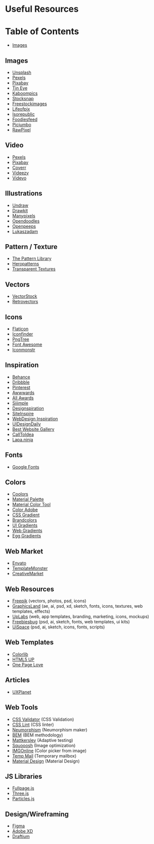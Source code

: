 # Useful Resources

# Table of Contents
* [Images](#Images)

## Images
* [Unsplash](https://unsplash.com/)
* [Pexels](https://www.pexels.com/)
* [Pixabay](https://pixabay.com/ru/)
* [Tin Eye](https://tineye.com/)
* [Kaboompics](https://kaboompics.com/)
* [Stocksnap](https://stocksnap.io/)
* [Freestockimages](https://www.freestockimages.ru/photo)
* [Lifeofpix](https://www.lifeofpix.com/)
* [Isorepublic](https://isorepublic.com/)
* [Foodiesfeed](https://www.foodiesfeed.com/)
* [Picjumbo](https://picjumbo.com/)
* [RawPixel](https://www.rawpixel.com/?sort=shuffle&page=1)

## Video
* [Pexels](https://www.pexels.com/videos)
* [Pixabay](https://pixabay.com/ru/videos/)
* [Coverr](https://coverr.co/)
* [Videezy](https://www.videezy.com/)
* [Videvo](https://www.videvo.net/stock-video-footage/)

## Illustrations
* [Undraw](https://undraw.co/illustrations)
* [Drawkit](https://www.drawkit.io/)
* [Manypixels](https://www.manypixels.co/gallery/)
* [Opendoodles](https://www.opendoodles.com/)
* [Openpeeps](https://www.openpeeps.com/)
* [Lukaszadam](https://lukaszadam.com/illustrations)

## Pattern / Texture
* [The Pattern Library](http://thepatternlibrary.com/)
* [Heropatterns](http://www.heropatterns.com/)
* [Transparent Textures](https://transparenttextures.com/)

## Vectors
* [VectorStock](https://www.vectorstock.com/)
* [Retrovectors](http://retrovectors.com/)

## Icons
* [Flaticon](https://www.flaticon.com/)
* [Iconfinder](https://www.iconfinder.com/)
* [PngTree](https://ru.pngtree.com/)
* [Font Awesome](https://fontawesome.ru/)
* [Iconmonstr](https://iconmonstr.com/)

## Inspiration
* [Behance](https://www.behance.net/)
* [Dribbble](https://dribbble.com/)
* [Pinterest](https://www.pinterest.ru/)
* [Awwwards](https://www.awwwards.com/)
* [All Awards](http://allawards.ru/)
* [Siiimple](https://siiimple.com/)
* [Designspiration](https://www.designspiration.com/)
* [SiteInspire](https://www.siteinspire.com/)
* [WebDesign Inspiration](https://www.webdesign-inspiration.com/)
* [UIDesignDaily](https://uidesigndaily.com/)
* [Best Website Gallery](https://bestwebsite.gallery/)
* [CallToIdea](https://www.calltoidea.com/)
* [Lapa.ninja](https://www.lapa.ninja/)

## Fonts
* [Google Fonts](https://fonts.google.com/?1)


## Colors
* [Coolors](https://coolors.co/)
* [Material Palette](https://www.materialpalette.com/)
* [Material Color Tool](https://material.io/resources/color/#!/?view.left=0&view.right=0&primary.color=D32F2F)
* [Color Adobe](https://color.adobe.com/ru/create/color-wheel)
* [CSS Gradient](https://cssgradient.io/)
* [Brandcolors](https://brandcolors.net/)
* [UI Gradients](https://uigradients.com/#Passion)
* [Web Gradients](https://webgradients.com/)
* [Egg Gradients](https://www.eggradients.com/)


## Web Market
* [Envato](https://elements.envato.com/ru/)
* [TemplateMonster](https://www.templatemonster.com/ru/)
* [CreativeMarket](https://creativemarket.com/)

## Web Resources
* [Freepik](https://ru.freepik.com/home) (vectors, photos, psd, icons)
* [GraphicsLand](https://graphicsland.ru/) (ae, ai, psd, xd, sketch, fonts, icons, textures, web templates, effects)
* [UpLabs](https://www.uplabs.com/) (web, app templates, branding, marketing, icons, mockups)
* [Freebiesbug](https://freebiesbug.com/) (psd, ai, sketch, fonts, web templates, ui kits)
* [UiSpace](https://uispace.net/) (psd, ai, sketch, icons, fonts, scripts)

## Web Templates
* [Colorlib](https://colorlib.com/wp/themes/)
* [HTML5 UP](https://html5up.net/)
* [One Page Love](https://onepagelove.com/)

## Articles
* [UXPlanet](https://uxplanet.org/user-experience/home)


## Web Tools
* [CSS Validator](https://jigsaw.w3.org/css-validator/) (CSS Validation)
* [CSS Lint](http://csslint.net/) (CSS linter)
* [Neumorphism](https://neumorphism.io/#55b9f3) (Neumorphism maker)
* [BEM](https://ru.bem.info/methodology/) (BEM methodology)
* [Mattkersley](http://mattkersley.com/responsive/) (Adaptive testing)
* [Squooosh](https://squoosh.app/) (Image optimization)
* [IMGOnline](https://www.imgonline.com.ua/get-dominant-colors.php) (Color picker from image)
* [Temp Mail](https://temp-mail.org/ru/) (Temporary mailbox)
* [Material Design](https://material.io/) (Material Design)

## JS Libraries
* [Fullpage.js](https://alvarotrigo.com/fullPage/#page1)
* [Three.js](https://threejs.org/)
* [Particles.js](https://vincentgarreau.com/particles.js/)

## Design/Wireframing
* [Figma](https://www.figma.com/)
* [Adobe XD](https://www.adobe.com/ru/products/xd.html)
* [Draftium](https://draftium.com/)

